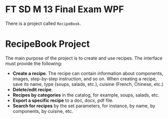 # FT SD M 13 Final Exam WPF
There is a project called `RecipeBook`.

# RecipeBook Project
The main purpose of the project is to create and use recipes.
The interface must provide the following:
* **Create a recipe**. The recipe can contain information about components, images, step-by-step instruction, and so on. When creating a recipe, save its name, type (soups, salads, etc.), cuisine (French, Chinese, etc.)
* **Delete/edit recipe**.
* **Recipes by categories** in the catalog, for example, soups, salads, etc.
* **Export a specific recipe** to a doc, docx, pdf file.
* **Search for recipes** by the set parameters, for instance, by name, by components, by cuisine, etc.